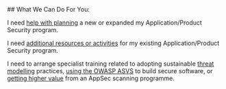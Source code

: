 <div class="title">
## What We Can Do For You:
</div>

<p>I need <a href="services#roadmapping">help with planning</a> a new or expanded my Application/Product Security program.</p>
<p>I need <a href="services#consulting">additional resources or activities</a> for my existing Application/Product Security program.</p>
<p>I need to arrange specialist training related to adopting sustainable <a href="services#tmworkshop">threat modelling</a> practices, <a href="services#asvstraining">using the OWASP ASVS</a> to build secure software, or <a href="services#toolstraining">getting higher value</a> from an AppSec scanning programme.</p>